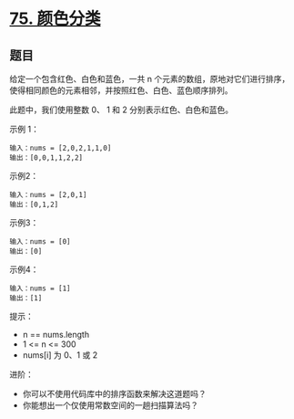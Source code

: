 # [75. 颜色分类](https://leetcode-cn.com/problems/sort-colors/)


## 题目

给定一个包含红色、白色和蓝色，一共 n 个元素的数组，原地对它们进行排序，使得相同颜色的元素相邻，并按照红色、白色、蓝色顺序排列。

此题中，我们使用整数 0、 1 和 2 分别表示红色、白色和蓝色。

示例 1：
 
```
输入：nums = [2,0,2,1,1,0]
输出：[0,0,1,1,2,2]

```

示例2：
 
```
输入：nums = [2,0,1]
输出：[0,1,2]

```

示例3：
```
输入：nums = [0]
输出：[0]
```

示例4：
```
输入：nums = [1]
输出：[1]
```

提示：
- n == nums.length
- 1 <= n <= 300
- nums[i] 为 0、1 或 2


进阶：

- 你可以不使用代码库中的排序函数来解决这道题吗？
- 你能想出一个仅使用常数空间的一趟扫描算法吗？